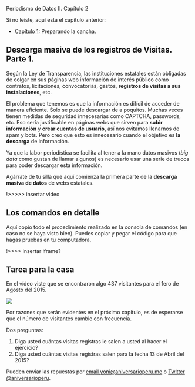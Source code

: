 Periodismo de Datos II. Capítulo 2

Si no leíste, aquí está el capítulo anterior:

* [Capítulo 1:](http://aniversarioperu.utero.pe/2015/08/03/periodismo-de-datos-ii-capitulo-1/) Preparando la cancha.


## Descarga masiva de los registros de Visitas. Parte 1.
Según la Ley de Transparencia, las instituciones estatales están obligadas de colgar en sus páginas web información
de interés público como contratos, licitaciones, convocatorias, gastos, **registros de visitas a sus instalaciones**, etc.

El problema que tenemos es que la información es difícil de acceder de manera eficiente. Solo se puede descargar de a 
poquitos. Muchas veces tienen medidas de seguridad innecesarias como CAPTCHA, passwords, etc. Eso sería justificable
en páginas webs que sirven para **subir información** y **crear cuentas de usuario**, así nos evitamos llenarnos de spam y bots.
Pero creo que esto es innecesario cuando el objetivo es **la descarga**  de información.

Ya que la labor periodística se facilita al tener a la mano datos masivos (*big data* como gustan de llamar algunos)
    es necesario usar una serie de trucos para poder descargar esta información.

Agárrate de tu silla que aquí comienza la primera parte de la **descarga masiva de datos** de webs estatales.

!>>>>> insertar video

## Los comandos en detalle
Aquí copio todo el procedimiento realizado en la consola de comandos (en caso no se haya visto bien). Puedes copiar y pegar
el código para que hagas pruebas en tu computadora.

!>>>> insertar iframe?

## Tarea para la casa
En el vídeo viste que se encontraron algo 437 visitantes para el 1ero de Agosto del 2015.

![](2015-08-24_consola1.png)

Por razones que serán evidentes en el próximo capítulo, es de esperarse que el número de visitantes
cambie con frecuencia.

Dos preguntas:

1. Diga usted cuántas visitas registras le salen a usted al hacer el ejercicio?
2. Diga usted cuántas visitas registras salen para la fecha 13 de Abril del 2015?

Pueden enviar las repuestas por [email yoni@aniversarioperu.me](yoni@aniversarioperu.me) o
[Twitter @aniversarioperu](https://twitter.com/aniversarioperu).

